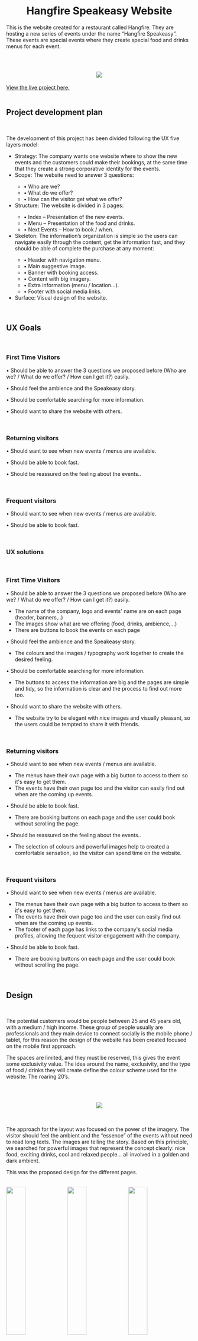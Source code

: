<link rel="stylesheet" href="assets/css/readme_styles.css">

<h1 align="center">Hangfire Speakeasy Website</h1>


<p>This is the website created for a restaurant called Hangfire. They are hosting a new series of events under the name “Hangfire Speakeasy”. These events are special events where they create special food and drinks menus for each event.</p>
<br/>
<h2 align="center"><img src="assets/images/readme_images/devices.jpg"></h2>

[View the live project here.](https://tomaserudito.github.io/other_speakeasy/)
<br/><br/>
## Project development plan<br/>
<br/>
<p>The development of this project has been divided following the UX five layers model:</p>

<ul>
<li class="indent">Strategy: The company wants one website where to show the new events and the customers could make their bookings, at the same time that they create a strong corporative identity for the events.</li>
<li class="indent">Scope: The website need to answer 3 questions:</li>
<ul>
<li>•	Who are we?</li>
<li>•	What do we offer?</li>
<li>•	How can the visitor get what we offer?</li>
</ul>
<li class="indent">Structure: The website is divided in 3 pages:</li>
<ul>
<li>•	Index – Presentation of the new events.</li>
<li>•	Menu – Presentation of the food and drinks.</li>
<li>•	Next Events – How to book / when.</li>
</ul>
<li class="indent">Skeleton: The information’s organization is simple so the users can navigate easily through the content, get the information fast, and they should be able of complete the purchase at any moment:</li>
<ul>
<li>•	Header with navigation menu.</li>
<li>•	Main suggestive image.</li>
<li>•	Banner with booking access.</li>
<li>•	Content with big imagery.</li>
<li>•	Extra information (menu / location…).</li>
<li>•	Footer with social media links.</li>
</ul>
<li class="indent">Surface: Visual design of the website.</li>
</ul>
<br/>

## UX Goals<br/>
<br/>

<h3>First Time Visitors</h3>

<p class="indent">•	Should be able to answer the 3 questions we proposed before (Who are we? / What do we offer? / How can I get it?) easily.</p>
<p class="indent">•	Should feel the ambience and the Speakeasy story.</p>
<p class="indent">•	Should be comfortable searching for more information.</p>
<p class="indent">•	Should want to share the website with others.</p>
<br/>
<h3>Returning visitors</h3>

<p class="indent">•	Should want to see when new events / menus are available.</p>
<p class="indent">•	Should be able to book fast.</p>
<p class="indent">•	Should be reassured on the feeling about the events..</p>
<br/>
<h3>Frequent visitors</h3>

<p class="indent">•	Should want to see when new events / menus are available.</p>
<p class="indent">•	Should be able to book fast.</p>
<br/>

<h3>UX solutions</h3>
<br/>

<h3>First Time Visitors</h3>

<p class="indent">•	Should be able to answer the 3 questions we proposed before (Who are we? / What do we offer? / How can I get it?) easily.</p>
<ul>
<li class="indent">The name of the company, logo and events' name are on each page (header, banners,..)</li>
<li class="indent">The images show what are we offering (food, drinks, ambience,...)</li>
<li class="indent">There are buttons to book the events on each page</li>
</ul>
<p class="indent">•	Should feel the ambience and the Speakeasy story.</p>
<ul>
<li class="indent">The colours and the images / typography work together to create the desired feeling.</li>
</ul>
<p class="indent">•	Should be comfortable searching for more information.</p>
<ul>
<li class="indent">The buttons to access the information are big and the pages are simple and tidy, so the information is clear and the process to find out more too.</li>
</ul>
<p class="indent">•	Should want to share the website with others.</p>
<ul>
<li class="indent">The website try to be elegant with nice images and visually pleasant, so the users could be tempted to share it with friends.</li>
</ul>
<br/>
<h3>Returning visitors</h3>

<p class="indent">•	Should want to see when new events / menus are available.</p>
<ul>
<li class="indent">The menus have their own page with a big button to access to them so it's easy to get them.</li>
<li class="indent">The events have their own page too and the visitor can easily find out when are the coming up events.</li>
</ul>
<p class="indent">•	Should be able to book fast.</p>
<ul>
<li class="indent">There are booking buttons on each page and the user could book without scrolling the page.</li>
</ul>
<p class="indent">•	Should be reassured on the feeling about the events..</p>
<ul>
<li class="indent">The selection of colours and powerful images help to created a comfortable sensation, so the visitor can spend time on the website.</li>
</ul>
<br/>
<h3>Frequent visitors</h3>

<p class="indent">•	Should want to see when new events / menus are available.</p>
<ul>
<li class="indent">The menus have their own page with a big button to access to them so it's easy to get them.</li>
<li class="indent">The events have their own page too and the user can easily find out when are the coming up events.</li>
<li class="indent">The footer of each page has links to the company's social media profiles, allowing the fequent visitor engagement with the company.</li>
</ul>
<p class="indent">•	Should be able to book fast.</p>
<ul>
<li class="indent">There are booking buttons on each page and the user could book without scrolling the page.</li>
</ul>
<br/>

## Design<br/>
<br/>

<p>The potential customers would be people between 25 and 45 years old, with a medium / high income. These group of people usually are professionals and they main device to connect socially is the mobile phone / tablet, for this reason the design of the website has been created focused on the mobile first approach.</p>

<p>The spaces are limited, and they must be reserved, this gives the event some exclusivity value. The idea around the name, exclusivity, and the type of food / drinks they will create define the colour scheme used for the website: The roaring 20’s.</p> 
<br/>
<h2 align="center"><img src="assets/images/readme_images/colour_palette.png"></h2>
<br/>
<p>The approach for the layout was focused on the power of the imagery. The visitor should feel the ambient and the “essence” of the events without need to read long texts. The images are telling the story. Based on this principle, we searched for powerful images that represent the concept clearly: nice food, exciting drinks, cool and relaxed people… all involved in a golden and dark ambient.</p>

<p>This was the proposed design for the different pages.</p>

<br/>
<div style="width:100%;">
<img src="assets/images/readme_images/home_mobile.png" width="32%">
<img src="assets/images/readme_images/menu_mobile.png" width="32%">
<img src="assets/images/readme_images/events_mobile.png" width="32%">
</div>
<br/>

<p>The typographies used are Asanine (used for the Hangfire logo), Montecarlo (used for the Speakeasy logo), and Barlow, a very easy to read typography that matches the retro and elegant style of the design (used for all the text on the website).</p>
<br/>

## Technologies used<br/>
<br/>

<p>The languages used are:</p>

<p class="indent">•	HTML 5</p>
<p class="indent">•	CSS</p>

<p>Also, during the creation of the different elements of the project, I used:</p>	

<p class="indent">•	Photoshop – Create and / or edit images like the logo.</p>
<p class="indent">•	Bootstrap 4.2.3 – To help with the responsive design.</p>
<p class="indent">•	JQuery – Used for the navigation bar on mobiles and the carousel on the index page.</p>
<p class="indent">•	Google Fonts – Used for the Barlow and Montecarlo font families.</p>
<p class="indent">•	Font Awesome – Used for the icons on all the pages.</p>
<p class="indent">•	Git – Used for the version control within Gitpod.</p>
<p class="indent">•	GitHub – Used to store the project.</p>
<br/>

## Testing<br/>
<br/>
	
<p>The W3C validator has been used to ensure that every HTML and CSS files are free of syntax errors*.</p>

<p class="indent">*(I decided to ignore the warning about using sections without a header as this helps in the HTML structure to be clearer and some sections’ contents are mainly graphic and don’t need any header or introduction).</p>

<p>The website has been tested on different browsers:</p>

<p class="indent">•	Google Chrome</p>
<p class="indent">•	Microsoft Edge</p>
<p class="indent">•	Opera</p>
<p class="indent">•	Firefox</p>

<p>Also has been tested on different devices:</p>

<p class="indent">•	Laptop (Windows)</p>
<p class="indent">•	Desktop (Windows)</p>
<p class="indent">•	Android tablets</p>
<p class="indent">•	Mobile phones (Android)</p>
<br/>
<p>More testing has been done about usability and user experience. To achieve this, I proposed to some friends to navigate through the website and answer the questions about the UX goals explained before:</p>

<h3>First Time Visitors</h3>

<p class="indent">•	Should be able to answer the 3 questions we proposed before (Who are we? / What do we offer? / How can I get it?) easily.</p>
<ul>
<li class="indent">The users can identify the brand, the name of the events, what are the events about and how to book them.</li>
</ul>
<p class="indent">•	Should feel the ambience and the Speakeasy story.</p>
<ul>
<li class="indent">The users understand the kind of events that the company offers and their ambience / style.</li>
</ul>
<p class="indent">•	Should be comfortable searching for more information.</p>
<ul>
<li class="indent">The user can easily find more information when required.</li>
</ul>
<p class="indent">•	Should want to share the website with others.</p>
<ul>
<li class="indent">The perceptions of the website are: “stylish”, “elegant” and “beautiful” and they would share it with friends</li>
</ul>
<br/>
<h3>Returning visitors</h3>

<p class="indent">•	Should want to see when new events / menus are available.</p>
<ul>
<li class="indent">When returning, the users go directly to see if there are new menus or events.</li>
</ul>
<p class="indent">•	Should be able to book fast.</p>
<ul>
<li class="indent">The users find very easy to book for upcoming events.</li>
</ul>
<p class="indent">•	Should be reassured on the feeling about the events..</p>
<ul>
<li class="indent">The users enjoyed with the quality of the images, and they can visualize themselves in the event.</li>
</ul>
<br/>
<h3>Frequent visitors</h3>

<p class="indent">•	Should want to see when new events / menus are available.</p>
<ul>
<li class="indent">Again, the users check if there are new events and / or new menus.</li>
</ul>
<p class="indent">•	Should be able to book fast.</p>
<ul>
<li class="indent">The users can book from the first page, and they can book at any moment during their visit.</li>
</ul>
<br/>

## Bugs<br/>
<br/>
<p>During the development process, and later on during the testing, some bugs / deficiencies have been detected. Some were functionals (links not working,...), some were about interaction (buttons are clearly interactive, accessibility...), some aesthetics (colors, sizes,...)</p>
<p>One of them has been detected during the testing when some volunteers pointed out that when they open the website, the main image and the banner filled all the screen so they didn't know that there was more content if they scroll down the screen.</p>
<p>I decided to change the height of the main images, so some of the other content would be visible giving continuity to the page.</p>
<p>Almost all the discovered bugs have been solved except this one:</p>	
<p>On the header, on some devices appears a white line between the header and the navigation bar.</p>
<br/>

## Credits<br/>
<br/>

<h3>Images</h3><br/>

<p>The images used on the website belong to some restaurants and they are used on this project only for academic purposes:</p>	

<p class="indent">•	Alficon, Athens (photo by Dimitris Tsitsos) <a href="https://www.alficonathens.com/" target="_blank">View</a></p>
<p class="indent">•	Le speakeasy, Cannes <a href="https://www.lespeakeasy.com/" target="_blank">View</a></p>
<p class="indent">•	Speakeasy, Barcelona <a href="http://www.drymartiniorg.com/locales/speakeasy/" target="_blank">View</a></p>
<p class="indent">•	El Gin Tub, Sitges <a href="https://elgintub.com/" target="_blank">View</a></p>
<p class="indent">•	Bo Speakeasy, Mexico</p>
<p class="indent">•	The Hoxton, Portland <a href="https://thehoxton.com/portland/" target="_blank">View</a></p>
<p class="indent">•	Tt Liquor, Bar Cellar, London <a href="https://ttliquor.co.uk/" target="_blank">View</a></p>
<p class="indent">•	The Office, Chicago <a href="https://www.theaviary.com/" target="_blank">View</a></p>
<p class="indent">•	PDT, Hong Kong <a href="https://www.mandarinoriental.com/hong-kong/the-landmark/fine-dining/bars/pdt?htl=LMHKG&kw=LMHKG_pdt&eng=yext&src=local" target="_blank">View</a></p>
<br/>

<h3>External help</h3><br/>

<p>To find solutions to some difficulties during the creation of the project, I used:</p>	

<p class="indent">•	Bootstrap documentation</p>
<p class="indent">•	W3Schools</p>
<p class="indent">•	Stackoverflow</p>
<br/>

<h3>Thanks to:</h3><br/>

<p>Aaron Sinnott, he was my mentor on this project, and he gave me good advice about it.</p>
<p>All the team from Code Institute, for the high quality of the content of the course.</p>
